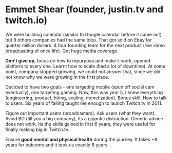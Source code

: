 # Emmet Shear (founder, justin.tv and twitch.io)

We were building calendar (similar to Google calendar before it came out) but 9 others companies had the same idea. That got sold on Ebay for quarter million dollars.
4 four founding team for the next product (live video broadcasting of once life).
Got huge media coverage.

**Don't give up**, focus on how to repurpose and make it work, opened platform to every one.
Learnt how to scale (had a lot of downtime).
At some point, company stopped growing, we could not answer that, since we did not know why we were growing in the first place.

Decided to have two goals - one targeting mobile (spun off social cam eventually), one targeting gaming. Now, this was year 5, I knew everything (engineering, product, hiring, scaling, monetization).
Bonus skill: How to talk to users. Six years of failing taught me enough to launch Twitch.tv in 2011.

Figure out important users (broadcasters).
Ask users (what they want). Avoid BD (till you a big company), its a gigantic distraction.
Generic advice does not work.
Its the skills gained in first 6 years, they were useful for finally making big in Twitch.tv.

Ensure **good mental and physical health** during the journey.
It takes ~8 years for outcome and it took us exactly 8 years.


